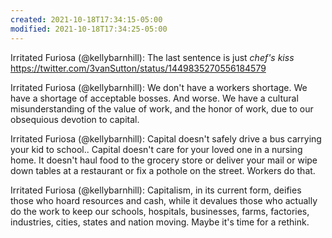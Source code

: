 ```yaml
---
created: 2021-10-18T17:34:15-05:00
modified: 2021-10-18T17:34:25-05:00
---
```


Irritated Furiosa (@kellybarnhill): The last sentence is just *chef's kiss* https://twitter.com/3vanSutton/status/1449835270556184579

Irritated Furiosa (@kellybarnhill): We don't have a workers shortage. We have a shortage of acceptable bosses. And worse. We have a cultural misunderstanding of the value of work, and the honor of work, due to our obsequious devotion to capital.

Irritated Furiosa (@kellybarnhill): Capital doesn't safely drive a bus carrying your kid to school.. Capital doesn't care for your loved one in a nursing home. It doesn't haul food to the grocery store or deliver your mail or wipe down tables at a restaurant or fix a pothole on the street. Workers do that.

Irritated Furiosa (@kellybarnhill): Capitalism, in its current form, deifies those who hoard resources and cash, while it devalues those who actually do the work to keep our schools, hospitals, businesses, farms, factories, industries, cities, states and nation moving. Maybe it's time for a rethink.
